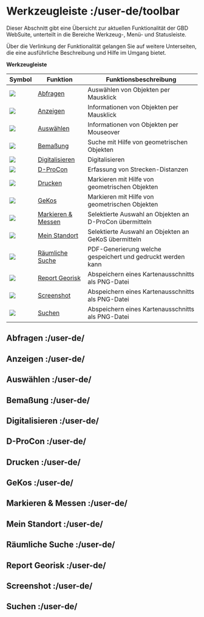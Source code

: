 # Werkzeugleiste :/user-de/toolbar

Dieser Abschnitt gibt eine Übersicht zur aktuellen Funktionalität der GBD WebSuite, unterteilt in die Bereiche Werkzeug-, Menü- und Statusleiste.

Über die Verlinkung der Funktionalität gelangen Sie auf weitere Unterseiten, die eine ausführliche Beschreibung und Hilfe im Umgang bietet.

**Werkzeugleiste**

| Symbol                                | Funktion                   			| Funktionsbeschreibung                                   	|
|---------------------------------------|-----------------------------------------------|---------------------------------------------------------------|
| ![](gbd-icon-abfrage-01.svg)          | [Abfragen](/user-de/submenu)			| Auswählen von Objekten per Mausklick                        	|
| ![](gbd-icon-anzeige-01.svg)          | [Anzeigen](/user-de/submenu)			| Informationen von Objekten per Mausklick                    	|
| ![](gbd-icon-auswahl-01.svg)          | [Auswählen](/user-de/submenu)			| Informationen von Objekten per Mouseover                    	|
| ![](gbd-icon-bemassung-02.svg)	| [Bemaßung](/user-de/submenu)			| Suche mit Hilfe von geometrischen Objekten                  	|
| ![](sharp-edit-24px.svg)		| [Digitalisieren](/user-de/submenu)		| Digitalisieren						|
| ![](gbd-icon-d-procon-02.svg)		| [D-ProCon](/user-de/submenu)			| Erfassung von Strecken-Distanzen                            	|
| ![](baseline-print-24px.svg)		| [Drucken](/user-de/submenu)			| Markieren mit Hilfe von geometrischen Objekten              	|
| ![](gbd-icon-gekos-04.svg)		| [GeKos](/user-de/submenu)			| Markieren mit Hilfe von geometrischen Objekten              	|
| ![](gbd-icon-markieren-messen-01.svg)	| [Markieren & Messen](/user-de/submenu)	| Selektierte Auswahl an Objekten an D-ProCon übermitteln     	|
| ![](gps_fixed-24px.svg)		| [Mein Standort](/user-de/submenu)		| Selektierte Auswahl an Objekten an GeKoS übermitteln        	|
| ![](gbd-icon-raeumliche-suche-01.svg)	| [Räumliche Suche](/user-de/submenu)		| PDF-Generierung welche gespeichert und gedruckt werden kann 	|
| ![](georisk.svg)			| [Report Georisk](/user-de/submenu)		| Abspeichern eines Kartenausschnitts als PNG-Datei           	|
| ![](outline-insert_photo-24px.svg)    | [Screenshot](/user-de/submenu)		| Abspeichern eines Kartenausschnitts als PNG-Datei           	|
| ![](baseline-search-24px.svg)		| [Suchen](/user-de/submenu)			| Abspeichern eines Kartenausschnitts als PNG-Datei           	|

## Abfragen :/user-de/
## Anzeigen :/user-de/	
## Auswählen :/user-de/
## Bemaßung :/user-de/
## Digitalisieren :/user-de/
## D-ProCon :/user-de/
## Drucken :/user-de/
## GeKos :/user-de/
## Markieren & Messen :/user-de/
## Mein Standort :/user-de/
## Räumliche Suche :/user-de/
## Report Georisk :/user-de/
## Screenshot :/user-de/
## Suchen :/user-de/
